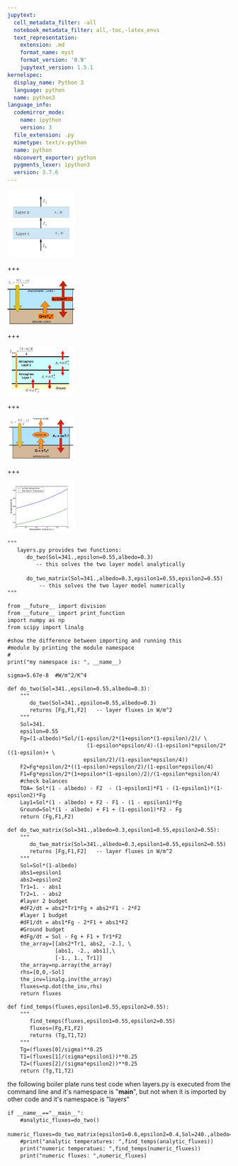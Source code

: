 ```yaml
---
jupytext:
  cell_metadata_filter: -all
  notebook_metadata_filter: all,-toc,-latex_envs
  text_representation:
    extension: .md
    format_name: myst
    format_version: '0.9'
    jupytext_version: 1.5.1
kernelspec:
  display_name: Python 3
  language: python
  name: python3
language_info:
  codemirror_mode:
    name: ipython
    version: 3
  file_extension: .py
  mimetype: text/x-python
  name: python
  nbconvert_exporter: python
  pygments_lexer: ipython3
  version: 3.7.6
---
```


<img src="media/image1.jpeg" width="30%">

+++

<img src="media/image2.png" width="30%">

+++

<img src="media/image6.png" width="30%">

+++

<img src="media/image8.png" width="30%">

+++

<img src="media/image13.jpeg" width="30%">

```{code-cell} ipython3
"""
   layers.py provides two functions:
      do_two(Sol=341.,epsilon=0.55,albedo=0.3)
         -- this solves the two layer model analytically

      do_two_matrix(Sol=341.,albedo=0.3,epsilon1=0.55,epsilon2=0.55)         
          -- this solves the two layer model numerically
"""
```

```{code-cell} ipython3
from __future__ import division
from __future__ import print_function
import numpy as np
from scipy import linalg
```

```{code-cell} ipython3
#show the difference between importing and running this
#module by printing the module namespace
#
print("my namespace is: ", __name__)
```

```{code-cell} ipython3
sigma=5.67e-8  #W/m^2/K^4
```

```{code-cell} ipython3
def do_two(Sol=341.,epsilon=0.55,albedo=0.3):
    """
       do_two(Sol=341.,epsilon=0.55,albedo=0.3)
       returns [Fg,F1,F2]   -- layer fluxes in W/m^2
    """
    Sol=341.
    epsilon=0.55
    Fg=(1-albedo)*Sol/(1-epsilon/2*(1+epsilon*(1-epsilon)/2)/ \
                         (1-epsilon*epsilon/4)-(1-epsilon)*epsilon/2*((1-epsilon)+ \
                        epsilon/2)/(1-epsilon*epsilon/4))
    F2=Fg*epsilon/2*((1-epsilon)+epsilon/2)/(1-epsilon*epsilon/4)
    F1=Fg*epsilon/2*(1+epsilon*(1-epsilon)/2)/(1-epsilon*epsilon/4)
    #check balances
    TOA= Sol*(1 - albedo) - F2  - (1-epsilon1)*F1 - (1-epsilon1)*(1-epsilon2)*Fg
    Lay1=Sol*(1 - albedo) + F2 - F1 - (1 - epsilon1)*Fg
    Ground=Sol*(1 - albedo) + F1 + (1-epsilon1)*F2 - Fg
    return (Fg,F1,F2)
```

```{code-cell} ipython3
def do_two_matrix(Sol=341.,albedo=0.3,epsilon1=0.55,epsilon2=0.55):
    """
       do_two_matrix(Sol=341.,albedo=0.3,epsilon1=0.55,epsilon2=0.55)
       returns [Fg,F1,F2]   -- layer fluxes in W/m^2
    """   
    Sol=Sol*(1-albedo)
    abs1=epsilon1
    abs2=epsilon2
    Tr1=1. - abs1
    Tr2=1. - abs2
    #layer 2 budget
    #dF2/dt = abs2*Tr1*Fg + abs2*F1 - 2*F2
    #layer 1 budget
    #dF1/dt = abs1*Fg - 2*F1 + abs1*F2
    #Ground budget
    #dFg/dt = Sol - Fg + F1 + Tr1*F2
    the_array=[[abs2*Tr1, abs2, -2.], \
               [abs1, -2., abs1],\
               [-1., 1., Tr1]]
    the_array=np.array(the_array)
    rhs=[0,0,-Sol]
    the_inv=linalg.inv(the_array)
    fluxes=np.dot(the_inv,rhs)
    return fluxes
```

```{code-cell} ipython3
def find_temps(fluxes,epsilon1=0.55,epsilon2=0.55):
    """
       find_temps(fluxes,epsilon1=0.55,epsilon2=0.55)
       fluxes=(Fg,F1,F2)
       returns (Tg,T1,T2)
    """
    Tg=(fluxes[0]/sigma)**0.25
    T1=(fluxes[1]/(sigma*epsilon1))**0.25
    T2=(fluxes[2]/(sigma*epsilon2))**0.25
    return (Tg,T1,T2)   
```

the following boiler plate runs test code when
layers.py is executed from the command line and it's namespace
is "__main__", but not when it is imported
by other code and it's namespace is "layers"

```{code-cell} ipython3
if __name__=="__main__":
    #analytic_fluxes=do_two()
    numeric_fluxes=do_two_matrix(epsilon1=0.6,epsilon2=0.4,Sol=240.,albedo=0.)
    #print("analytic temperatures: ",find_temps(analytic_fluxes))
    print("numeric temperatues: ",find_temps(numeric_fluxes))
    print("numeric fluxes: ",numeric_fluxes)
```

```{code-cell} ipython3

```
